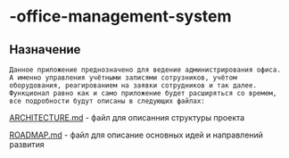 ﻿# -office-management-system

## Назначение

    Данное приложение преднозначено для ведение администрирования офиса.  А именно управления учётными записями сотрузников, учётом оборудования, реагированием на заявки сотрудников и так далее. Функционал равно как и само приложение будет расширяться со времем, все подробности будут описаны в следующих файлах:
[ARCHITECTURE.md]([blob/main/ARCHITECTURE.md](https://github.com/UrijVig/-office-management-system/blob/main/ARCHITECTURE.md)) - файл для описанния структуры проекта


[ROADMAP.md]([blob/main/ROADMAP.md](https://github.com/UrijVig/-office-management-system/blob/main/ROADMAP.md)) - файл для описание основных идей и направлений развития
